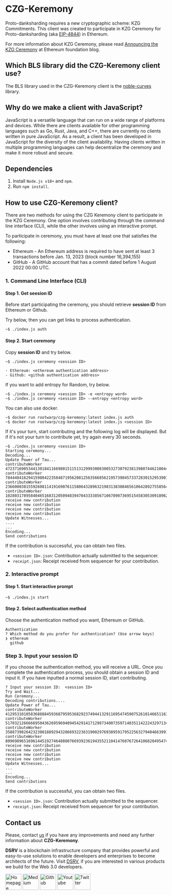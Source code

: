 # CZG-Keremony

Proto-danksharding requires a new cryptographic scheme: KZG Commitments.
This client was created to participate in KZG Ceremony for Proto-danksharding (aka [EIP-4844](https://eips.ethereum.org/EIPS/eip-4844)) in Ethereum.

For more information about KZG Ceremony, please read [Announcing the KZG Ceremony](https://blog.ethereum.org/2023/01/16/announcing-kzg-ceremony) at Ethereum foundation blog.

## Which BLS library did the CZG-Keremony client use?

The BLS library used in the CZG-Keremony client is the [noble-curves](https://github.com/paulmillr/noble-curves) library.


## Why do we make a client with JavaScript?

JavaScript is a versatile language that can run on a wide range of platforms and devices. While there are clients available for other programming languages such as Go, Rust, Java, and C++, there are currently no clients written in pure JavaScript. As a result, a client has been developed in JavaScript for the diversity of the client availability. Having clients written in multiple programming languages can help decentralize the ceremony and make it more robust and secure.

## Dependencies

1. Install `Node.js v18+` and `npm`. 
2. Run `npm install`.

## How to use CZG-Keremony client?

There are two methods for using the CZG Keremony client to participate in the KZG Ceremony. One option involves contributing through the command line interface (CLI), while the other involves using an interactive prompt.

To participate in ceremony, you must have at least one that satisfies the following:
- Ethereum - An Ethereum address is required to have sent at least 3 transactions before Jan. 13, 2023 (block number 16,394,155)
- GitHub - A GitHub account that has a commit dated before 1 August 2022 00:00 UTC.

### 1. Command Line Interface (CLI)
#### Step 1. Get  seesion ID
Before start participating the ceremony, you should retrieve **session ID** from Ethereum or Github.

Try below, then you can get links to process authentication.

```
~$ ./index.js auth
```

#### Step 2. Start ceremony

Copy **session ID** and try below.

```
~$ ./index.js ceremony <session ID>

- Ethereum: <ethereum authentication address>
- Github: <github authentication address>
```

If you want to add entropy for Random, try below.

```
~$ ./index.js ceremony <session ID> -e <entropy word>
~$ ./index.js ceremony <session ID> --entropy <entropy word>
```

You can also use docker.

```
~$ docker run rootwarp/czg-keremony:latest index.js auth
~$ docker run rootwarp/czg-keremony:latest index.js <session ID>
```

If it's your turn, start contributing and the following log will be displayed. But if it's not your turn to contribute yet, try again every 30 seconds.

```
~$ ./index.js ceremony <session ID>
Starting ceremony...
Decoding...
Update Power of Tau...
contributeWorker 47237169053441301841166980151151312999300830053273079238139807446210044755967n
contributeWorker 7844484162941598042235848719562081256356685621957398457337283015295390187518n
contributeWorker 23660003815592608114191690761158064328963219831383084656106428927558564184063n
contributeWorker 10280317895840465168312050948394704333385671067890736951545830530918962429952n
receive new contribution
receive new contribution
receive new contribution
receive new contribution
Update Witnesses...
....
...
Encoding...
Send contributions
```

If the contribution is successful, you can obtain two files.
- `<session ID>.json`: Contribution actually submitted to the sequencer.
- `receipt.json`: Receipt received from sequencer for your contribution.

### 2. Interactive prompt

#### Step 1. Start interactive prompt

```
~$ ./index.js start
```

#### Step 2. Select authentication method

Choose the authentication method you want, Ethereum or GitHub.

```
Authentication
? Which method do you prefer for authentication? (Use arrow keys)
❯ ethereum 
  github 
```

### Step 3. Input your session ID

If you choose the authentication method, you will receive a URL. Once you complete the authentication process, you should obtain a session ID and input it.
If you have inputted a normal session ID, start contributing.

```
? Input your session ID:  <session ID>
Try and Wait...
Run Ceremony...
Decoding contributions....
Update Power of Tau...
contributeWorker 41295310105836888845936879595368292374944132911695474590752610146651163590656n
contributeWorker 51703212666669504362695969409454291417129873400735971403511422243297134903295n
contributeWorker 35887398264232380188929432866932236319002976938959179522563279404663991959552n
contributeWorker 809698965169614451927464888076693923619435521104147607672641068204954746879n
receive new contribution
receive new contribution
receive new contribution
receive new contribution
Update Witnesses...
...
...
Encoding...
Send contributions
```

If the contribution is successful, you can obtain two files.
- `<session ID>.json`: Contribution actually submitted to the sequencer.
- `receipt.json`: Receipt received from sequencer for your contribution.

## Contact us
Please, contact [us](mailto:validator@dsrvlabs.com) if you have any improvements and need any further information about **CZG-Keremony**.

**DSRV** is a blockchain infrastructure company that provides powerful and easy-to-use solutions to enable developers and enterprises to become architects of the future. Visit [DSRV](https://dsrvlabs.com/), if you are interested in various products we build for the Web 3.0 developers.

[<img alt="Homepage" src="https://user-images.githubusercontent.com/63234878/210315637-2d30efdd-5b9e-463e-8731-571916a6e1e3.svg" width="50" height="50" />](https://www.dsrvlabs.com/)
[<img alt="Medium" src="https://user-images.githubusercontent.com/6308023/176984456-f82c5c67-ebf3-455c-8494-c64ebfd66c58.svg" width="50" height="50" />](https://medium.com/dsrv)
[<img alt="Github" src="https://user-images.githubusercontent.com/6308023/176984452-c73aa188-563a-4b93-8ad8-cd7974770275.svg" width="50" height="50" />](https://github.com/dsrvlabs)
[<img alt="Youtube" src="https://user-images.githubusercontent.com/6308023/176984454-52c20db5-6b8f-4c15-a621-dd4a0052e99f.svg" width="50" height="50" />](https://www.youtube.com/channel/UCWhv8Kd430cEMpEYBPtSPjA/featured)
[<img alt="Twitter" src="https://user-images.githubusercontent.com/6308023/176984455-d48b24a9-1eb4-4c38-b728-2f4a0ccff09b.svg" width="50" height="50" />](https://twitter.com/dsrvlabs)
